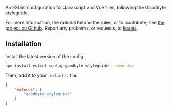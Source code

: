 
An ESLint configuration for Javascript and Vue files, following the Goodbyte styleguide.

For more information, the rational behind the rules, or to contribute, see
[the project on Github](https://github.com/GoodbyteCo/Styleguide). Report any problems,
or requests, to [Issues](https://github.com/GoodbyteCo/Styleguide/issues).

## Installation

Install the latest version of the config: 

```bash
npm install eslint-config-goodbyte-styleguide --save-dev
```

Then, add it to your `.eslintrc` file:

```json
{
    "extends": [
        "goodbyte-styleguide"
    ]
}
```
